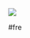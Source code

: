 <img src="https://github.com/franssa01/Courses/blob/main/Udemy/JavaScript%20Ninja/%26%20-%20Image/Udemy.jpeg">

#fre
